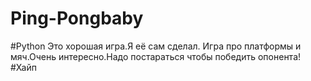 # Ping-Pongbaby
#Python
Это хорошая игра.Я её сам сделал.
Игра про платформы и мяч.Очень интересно.Надо постараться чтобы победить опонента!
#Хайп
